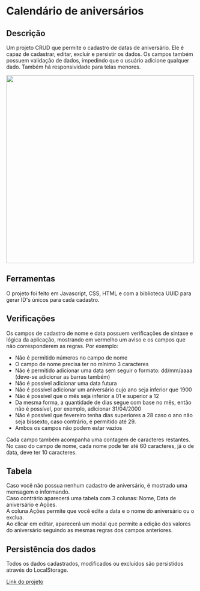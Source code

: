 # Calendário de aniversários
<h2>
  Descrição
</h2>

<p>
  Um projeto CRUD que permite o cadastro de datas de aniversário. Ele é capaz de cadastrar, editar, excluir e persistir os dados.
  Os campos também possuem validação de dados, impedindo que o usuário adicione qualquer dado. Também há responsividade para telas menores.
</p>

<img src="https://github.com/Hekth/Calend-rio-de-anivers-rios/assets/151862970/811f48a7-5a0c-4db4-a6de-22705fe0dcf1" width="500px" />

<h2>
  Ferramentas
</h2>
<p>
  O projeto foi feito em Javascript, CSS, HTML e com a biblioteca UUID para gerar ID's únicos para cada cadastro.
</p>

<h2>
  Verificações
</h2>
<p>
  Os campos de cadastro de nome e data possuem verificações de sintaxe e lógica da aplicação, mostrando em vermelho um aviso e os campos que não corresponderem as regras. Por exemplo:
</p>

<ul>
  <li>Não é permitido números no campo de nome</li>
  <li>O campo de nome precisa ter no mínimo 3 caracteres</li>
  <li>Não é permitido adicionar uma data sem seguir o formato: dd/mm/aaaa (deve-se adicionar as barras também)</li>
  <li>Não é possível adicionar uma data futura</li>
  <li>Não é possível adicionar um aniversário cujo ano seja inferior que 1900</li>
  <li>Não é possível que o mês seja inferior a 01 e superior a 12</li>
  <li>Da mesma forma, a quantidade de dias segue com base no mês, então não é possível, por exemplo, adicionar 31/04/2000</li>
  <li>Não é possível que fevereiro tenha dias superiores a 28 caso o ano não seja bissexto, caso contrário, é permitido até 29.</li>
  <li>Ambos os campos não podem estar vazios</li>
</ul>

<p>
  Cada campo também acompanha uma contagem de caracteres restantes. No caso do campo de nome, cada nome pode ter até 60 caracteres, já o de data, deve ter 10 caracteres.
</p>
<h2>
  Tabela
</h2>
<p>
  Caso você não possua nenhum cadastro de aniversário, é mostrado uma mensagem o informando.<br>
  Caso contrário aparecerá uma tabela com 3 colunas: Nome, Data de aniversário e Ações.<br>
  A coluna Ações permite que você edite a data e o nome do aniversário ou o exclua.<br>
  Ao clicar em editar, aparecerá um modal que permite a edição dos valores do aniversário seguindo as mesmas regras dos campos anteriores.
</p>

<h2>
  Persistência dos dados
</h2>
<p>
  Todos os dados cadastrados, modificados ou excluídos são persistidos através do LocalStorage.
</p>

<a href="https://calendariodeaniversarios-hekth.vercel.app">Link do projeto</a>

